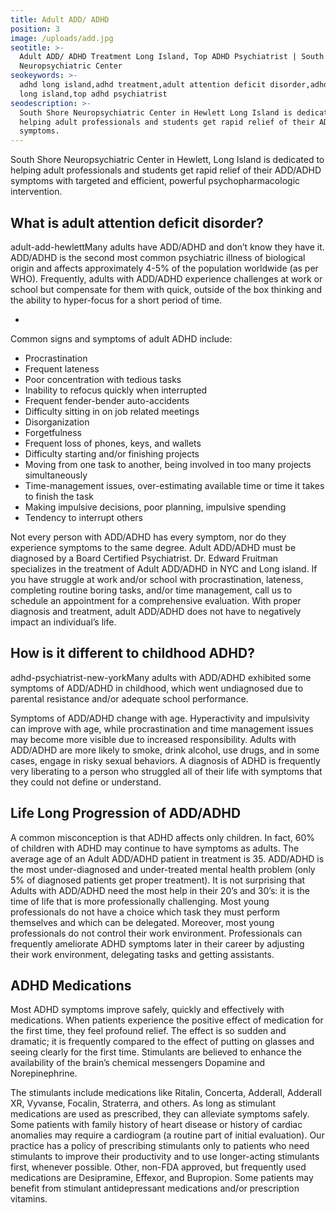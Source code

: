 ```yaml
---
title: Adult ADD/ ADHD
position: 3
image: /uploads/add.jpg
seotitle: >-
  Adult ADD/ ADHD Treatment Long Island, Top ADHD Psychiatrist | South Shore
  Neuropsychiatric Center
seokeywords: >-
  adhd long island,adhd treatment,adult attention deficit disorder,adhd doctor
  long island,top adhd psychiatrist
seodescription: >-
  South Shore Neuropsychiatric Center in Hewlett Long Island is dedicated to
  helping adult professionals and students get rapid relief of their ADD/ADHD
  symptoms.
---
```

South Shore Neuropsychiatric Center in Hewlett, Long Island is dedicated to helping adult professionals and students get rapid relief of their ADD/ADHD symptoms with targeted and efficient, powerful psychopharmacologic intervention.



## What is adult attention deficit disorder?

adult-add-hewlettMany adults have ADD/ADHD and don’t know they have it. ADD/ADHD is the second most common psychiatric illness of biological origin and affects approximately 4-5% of the population worldwide (as per WHO). Frequently, adults with ADD/ADHD experience challenges at work or school but compensate for them with quick, outside of the box thinking and the ability to hyper-focus for a short period of time.

* Common signs and symptoms of adult ADHD include:
* Procrastination
* Frequent lateness
* Poor concentration with tedious tasks
* Inability to refocus quickly when interrupted
* Frequent fender-bender auto-accidents
* Difficulty sitting in on job related meetings
* Disorganization
* Forgetfulness
* Frequent loss of phones, keys, and wallets
* Difficulty starting and/or finishing projects
* Moving from one task to another, being involved in too many projects simultaneously
* Time-management issues, over-estimating available time or time it takes to finish the task
* Making impulsive decisions, poor planning, impulsive spending
* Tendency to interrupt others

Not every person with ADD/ADHD has every symptom, nor do they experience symptoms to the same degree. Adult ADD/ADHD must be diagnosed by a Board Certified Psychiatrist. Dr. Edward Fruitman specializes in the treatment of  Adult ADD/ADHD in NYC and Long island.  If you have struggle at work and/or school with procrastination, lateness, completing routine boring tasks, and/or time management, call us to schedule an appointment for a comprehensive evaluation. With proper diagnosis and treatment, adult ADD/ADHD does not have to negatively impact an individual’s life.



## How is it different to childhood ADHD?

adhd-psychiatrist-new-yorkMany adults with ADD/ADHD exhibited some symptoms of ADD/ADHD in childhood, which went undiagnosed due to parental resistance and/or adequate school performance.

Symptoms of ADD/ADHD change with age. Hyperactivity and impulsivity can improve with age, while procrastination and time management issues may become more visible due to increased responsibility.  Adults with ADD/ADHD are more likely to smoke, drink alcohol, use drugs, and in some cases, engage in risky sexual behaviors. A diagnosis of ADHD is frequently very liberating to a person who struggled all of their life with symptoms that they could not define or understand.



## Life Long Progression of ADD/ADHD

A common misconception is that ADHD affects only children.  In fact, 60% of children with ADHD may continue to have symptoms as adults. The average age of an Adult ADD/ADHD patient in treatment is 35.  ADD/ADHD is the most under-diagnosed and under-treated mental health problem (only 5% of diagnosed patients get proper treatment). It is not surprising that Adults with ADD/ADHD need the most help in their 20’s and 30’s: it is the time of life that is more professionally challenging.  Most young professionals do not have a choice which task they must perform themselves and which can be delegated.  Moreover, most young professionals do not control their work environment. Professionals can frequently ameliorate ADHD symptoms later in their career by adjusting their work environment, delegating tasks and getting assistants.



## ADHD Medications

Most ADHD symptoms improve safely, quickly and effectively with medications.  When patients experience the positive effect of medication for the first time, they feel profound relief.  The effect is so sudden and dramatic; it is frequently compared to the effect of putting on glasses and seeing clearly for the first time. Stimulants are believed to enhance the availability of the brain’s chemical messengers Dopamine and Norepinephrine.

The stimulants include medications like Ritalin, Concerta, Adderall, Adderall XR, Vyvanse, Focalin, Straterra, and others. As long as stimulant medications are used as prescribed, they can alleviate symptoms safely.  Some patients with family history of heart disease or history of cardiac anomalies may require a cardiogram (a routine part of initial evaluation). Our practice has a policy of prescribing stimulants only to patients who need stimulants to improve their productivity and to use longer-acting stimulants first, whenever possible. Other, non-FDA approved, but frequently used medications are Desipramine, Effexor, and Bupropion. Some patients may benefit from stimulant antidepressant medications and/or prescription vitamins.
